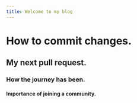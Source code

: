 ```yaml
---
title: Welcome to my blog
---
```

# How to commit changes.
## My next pull request.
### How the journey has been.
#### Importance of joining a community.

